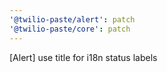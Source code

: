 ```yaml
---
'@twilio-paste/alert': patch
'@twilio-paste/core': patch
---
```


[Alert] use title for i18n status labels
